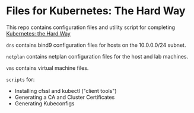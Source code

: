 # Files for Kubernetes: The Hard Way

This repo contains configuration files and utility script for completing
[Kubernetes: the Hard Way](https://github.com/kelseyhightower/kubernetes-the-hard-way)

`dns` contains bind9 configuration files for hosts on the 10.0.0.0/24 subnet.

`netplan` contains netplan configuration files for the host and lab machines.

`vms` contains virtual machine files.

`scripts` for:

- Installing cfssl and kubectl ("client tools")
- Generating a CA and Cluster Certificates
- Generating Kubeconfigs
